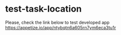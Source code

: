 # test-task-location
Please, check the link below to test developed app https://appetize.io/app/ntybqtn6a605rn7ym6eca3tu1r
